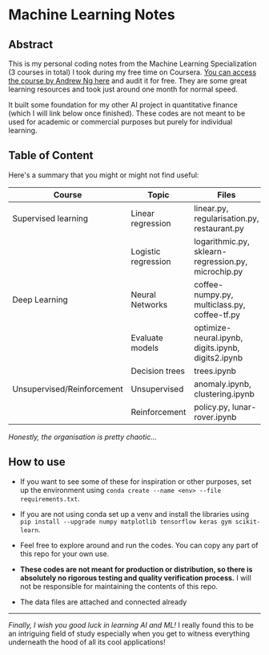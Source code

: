 # Machine Learning Notes

## Abstract

This is my personal coding notes from the Machine Learning Specialization (3 courses in total) I took during my free time on Coursera. [You can access the course by Andrew Ng here](https://www.coursera.org/specializations/machine-learning-introduction) and audit it for free. They are some great learning resources and took just around one month for normal speed.

It built some foundation for my other AI project in quantitative finance (which I will link below once finished). These codes are not meant to be used for academic or commercial purposes but purely for individual learning.

## Table of Content

Here's a summary that you might or might not find useful:

| Course | Topic | Files |
| --- | --- | --- |
| Supervised learning | Linear regression | linear.py, regularisation.py, restaurant.py |
|                    | Logistic regression | logarithmic.py, sklearn-regression.py, microchip.py |
| Deep Learning | Neural Networks | coffee-numpy.py, multiclass.py, coffee-tf.py |
|              | Evaluate models | optimize-neural.ipynb, digits.ipynb, digits2.ipynb |
|              | Decision trees | trees.ipynb |
| Unsupervised/Reinforcement | Unsupervised | anomaly.ipynb, clustering.ipynb |
|                           | Reinforcement | policy.py, lunar-rover.ipynb |

_Honestly, the organisation is pretty chaotic..._

## How to use

* If you want to see some of these for inspiration or other purposes, set up the environment using `conda create --name <env> --file requirements.txt`. 

* If you are not using conda set up a venv and install the libraries using `pip install --upgrade numpy matplotlib tensorflow keras gym scikit-learn`.

* Feel free to explore around and run the codes. You can copy any part of this repo for your own use.

* **These codes are not meant for production or distribution, so there is absolutely no rigorous testing and quality verification process.** I will not be responsible for maintaining the contents of this repo.

* The data files are attached and connected already

***

_Finally, I wish you good luck in learning AI and ML!_ I really found this to be an intriguing field of study especially when you get to witness everything underneath the hood of all its cool applications!


